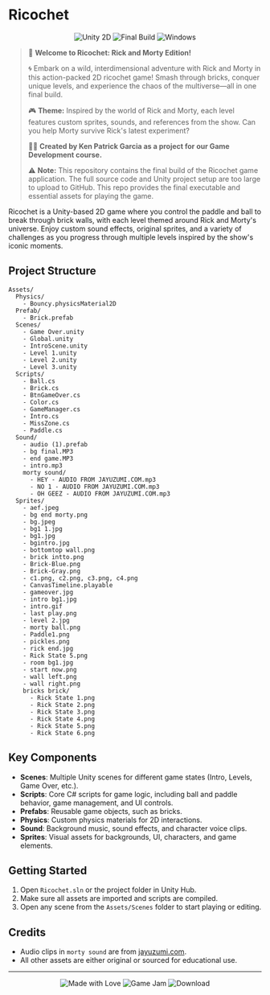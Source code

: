 # Ricochet

<p align="center">
  <img src="https://img.shields.io/badge/Unity-2D-blue?logo=unity" alt="Unity 2D" />
  <img src="https://img.shields.io/badge/Status-Final%20Build-brightgreen" alt="Final Build" />
  <img src="https://img.shields.io/badge/Platform-Windows-lightgrey?logo=windows" alt="Windows" />
</p>

> 🚀 **Welcome to Ricochet: Rick and Morty Edition!**
>
> 🌀 Embark on a wild, interdimensional adventure with Rick and Morty in this action-packed 2D ricochet game! Smash through bricks, conquer unique levels, and experience the chaos of the multiverse—all in one final build.
>
> 🎮 **Theme:** Inspired by the world of Rick and Morty, each level features custom sprites, sounds, and references from the show. Can you help Morty survive Rick's latest experiment?
>
> 👨‍💻 **Created by Ken Patrick Garcia as a project for our Game Development course.**
>
> ⚠️ **Note:** This repository contains the final build of the Ricochet game application. The full source code and Unity project setup are too large to upload to GitHub. This repo provides the final executable and essential assets for playing the game.

Ricochet is a Unity-based 2D game where you control the paddle and ball to break through brick walls, with each level themed around Rick and Morty's universe. Enjoy custom sound effects, original sprites, and a variety of challenges as you progress through multiple levels inspired by the show's iconic moments.

## Project Structure

```
Assets/
  Physics/
    - Bouncy.physicsMaterial2D
  Prefab/
    - Brick.prefab
  Scenes/
    - Game Over.unity
    - Global.unity
    - IntroScene.unity
    - Level 1.unity
    - Level 2.unity
    - Level 3.unity
  Scripts/
    - Ball.cs
    - Brick.cs
    - BtnGameOver.cs
    - Color.cs
    - GameManager.cs
    - Intro.cs
    - MissZone.cs
    - Paddle.cs
  Sound/
    - audio (1).prefab
    - bg final.MP3
    - end game.MP3
    - intro.mp3
    morty sound/
      - HEY - AUDIO FROM JAYUZUMI.COM.mp3
      - NO 1 - AUDIO FROM JAYUZUMI.COM.mp3
      - OH GEEZ - AUDIO FROM JAYUZUMI.COM.mp3
  Sprites/
    - aef.jpeg
    - bg end morty.png
    - bg.jpeg
    - bg1 1.jpg
    - bg1.jpg
    - bgintro.jpg
    - bottomtop wall.png
    - brick intto.png
    - Brick-Blue.png
    - Brick-Gray.png
    - c1.png, c2.png, c3.png, c4.png
    - CanvasTimeline.playable
    - gameover.jpg
    - intro bg1.jpg
    - intro.gif
    - last play.png
    - level 2.jpg
    - morty ball.png
    - Paddle1.png
    - pickles.png
    - rick end.jpg
    - Rick State 5.png
    - room bg1.jpg
    - start now.png
    - wall left.png
    - wall right.png
    bricks brick/
      - Rick State 1.png
      - Rick State 2.png
      - Rick State 3.png
      - Rick State 4.png
      - Rick State 5.png
      - Rick State 6.png
```

## Key Components

- **Scenes**: Multiple Unity scenes for different game states (Intro, Levels, Game Over, etc.).
- **Scripts**: Core C# scripts for game logic, including ball and paddle behavior, game management, and UI controls.
- **Prefabs**: Reusable game objects, such as bricks.
- **Physics**: Custom physics materials for 2D interactions.
- **Sound**: Background music, sound effects, and character voice clips.
- **Sprites**: Visual assets for backgrounds, UI, characters, and game elements.

## Getting Started

1. Open `Ricochet.sln` or the project folder in Unity Hub.
2. Make sure all assets are imported and scripts are compiled.
3. Open any scene from the `Assets/Scenes` folder to start playing or editing.

## Credits

- Audio clips in `morty sound` are from [jayuzumi.com](https://jayuzumi.com).
- All other assets are either original or sourced for educational use.

---

<p align="center">
  <img src="https://img.shields.io/badge/Made%20with-Love-red" alt="Made with Love" />
  <img src="https://img.shields.io/badge/Game%20Jam-Project-orange" alt="Game Jam" />
  <img src="https://img.shields.io/badge/Play%20Now-Download-blue" alt="Download" />
</p>
